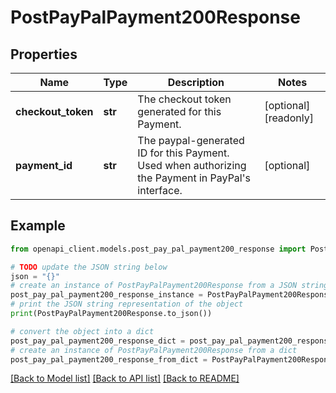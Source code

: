 # PostPayPalPayment200Response


## Properties

Name | Type | Description | Notes
------------ | ------------- | ------------- | -------------
**checkout_token** | **str** | The checkout token generated for this Payment. | [optional] [readonly] 
**payment_id** | **str** | The paypal-generated ID for this Payment. Used when authorizing the Payment in PayPal&#39;s interface. | [optional] 

## Example

```python
from openapi_client.models.post_pay_pal_payment200_response import PostPayPalPayment200Response

# TODO update the JSON string below
json = "{}"
# create an instance of PostPayPalPayment200Response from a JSON string
post_pay_pal_payment200_response_instance = PostPayPalPayment200Response.from_json(json)
# print the JSON string representation of the object
print(PostPayPalPayment200Response.to_json())

# convert the object into a dict
post_pay_pal_payment200_response_dict = post_pay_pal_payment200_response_instance.to_dict()
# create an instance of PostPayPalPayment200Response from a dict
post_pay_pal_payment200_response_from_dict = PostPayPalPayment200Response.from_dict(post_pay_pal_payment200_response_dict)
```
[[Back to Model list]](../README.md#documentation-for-models) [[Back to API list]](../README.md#documentation-for-api-endpoints) [[Back to README]](../README.md)



